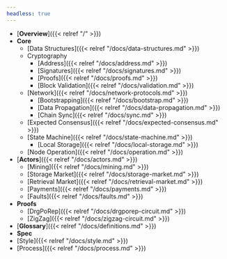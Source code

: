 ```yaml
---
headless: true
---
```


* [**Overview**]({{< relref "/" >}})
* **Core**
  * [Data Structures]({{< relref "/docs/data-structures.md" >}})
  * Cryptography
    * [Address]({{< relref "/docs/address.md" >}})
    * [Signatures]({{< relref "/docs/signatures.md" >}})
    * [Proofs]({{< relref "/docs/proofs.md" >}})
    * [Block Validation]({{< relref "/docs/validation.md" >}})
  * [Network]({{< relref "/docs/network-protocols.md" >}})
    * [Bootstrapping]({{< relref "/docs/bootstrap.md" >}})
    * [Data Propagation]({{< relref "/docs/data-propagation.md" >}})
    * [Chain Sync]({{< relref "/docs/sync.md" >}})
  * [Expected Consensus]({{< relref "/docs/expected-consensus.md" >}})
  * [State Machine]({{< relref "/docs/state-machine.md" >}})
    * [Local Storage]({{< relref "/docs/local-storage.md" >}})
  * [Node Operation]({{< relref "/docs/operation.md" >}})
* [**Actors**]({{< relref "/docs/actors.md" >}})
  * [Mining]({{< relref "/docs/mining.md" >}})
  * [Storage Market]({{< relref "/docs/storage-market.md" >}})
  * [Retrieval Market]({{< relref "/docs/retrieval-market.md" >}})
  * [Payments]({{< relref "/docs/payments.md" >}})
  * [Faults]({{< relref "/docs/faults.md" >}})
* **Proofs**
  * [DrgPoRep]({{< relref "/docs/drgporep-circuit.md" >}})
  * [ZigZag]({{< relref "/docs/zigzag-circuit.md" >}})
* [**Glossary**]({{< relref "/docs/definitions.md" >}})
* **Spec**
 * [Style]({{< relref "/docs/style.md" >}})
 * [Process]({{< relref "/docs/process.md" >}})
